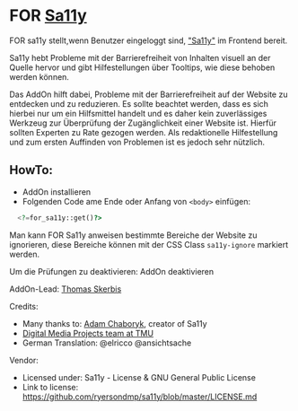 # FOR [Sa11y](https://sa11y.netlify.app)

FOR sa11y stellt,wenn Benutzer eingeloggt sind, ["Sa11y"](https://sa11y.netlify.app) im Frontend bereit.  

Sa11y hebt Probleme mit der Barrierefreiheit von Inhalten visuell an der Quelle hervor und gibt Hilfestellungen über Tooltips, wie diese behoben werden können. 

Das AddOn hilft dabei, Probleme mit der Barrierefreiheit auf der Website zu entdecken und zu reduzieren. Es sollte beachtet werden, dass es sich hierbei nur um ein Hilfsmittel handelt und es daher kein zuverlässiges Werkzeug zur Überprüfung der Zugänglichkeit einer Website ist. Hierfür sollten Experten zu Rate gezogen werden. Als redaktionelle Hilfestellung und zum ersten Auffinden von Problemen ist es jedoch sehr nützlich. 

## HowTo: 

- AddOn installieren
- Folgenden Code ame Ende oder Anfang von `<body>` einfügen: 

```php
  <?=for_sa11y::get()?>
```

Man kann FOR Sa11y anweisen bestimmte Bereiche der Website zu ignorieren, diese Bereiche können mit der CSS Class `sa11y-ignore` markiert werden. 

Um die Prüfungen zu deaktivieren: AddOn deaktivieren 

AddOn-Lead: 
[Thomas Skerbis](https://github.com/skerbis) 

Credits:
- Many thanks to: [Adam Chaboryk](https://github.com/adamchaboryk), creator of Sa11y
- [Digital Media Projects team at TMU](https://github.com/ryersondmp)
- German Translation:  @elricco @ansichtsache

Vendor: 
- Licensed under: Sa11y - License & GNU General Public License
- Link to license: https://github.com/ryersondmp/sa11y/blob/master/LICENSE.md
